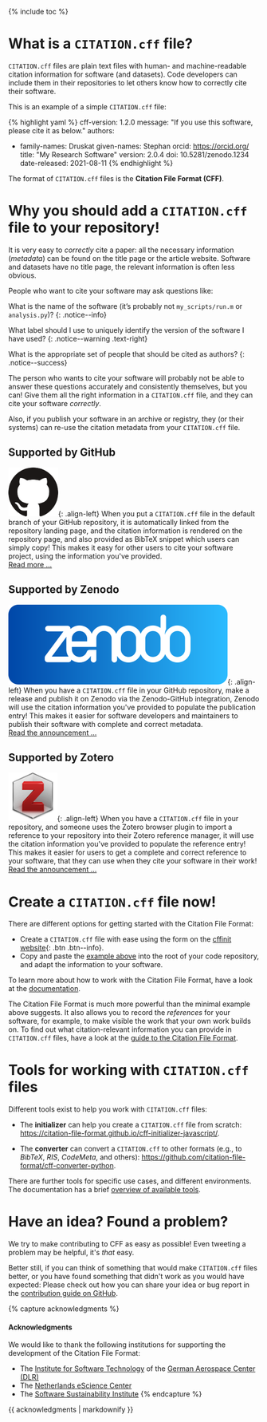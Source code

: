 ---
---

{% include toc %}

# What is a `CITATION.cff` file?

`CITATION.cff` files are plain text files with human- and machine-readable citation information for software (and datasets).
Code developers can include them in their repositories to let others know how to correctly cite their software.

This is an example of a simple `CITATION.cff` file:

{% highlight yaml %}
cff-version: 1.2.0
message: "If you use this software, please cite it as below."
authors:
  - family-names: Druskat
    given-names: Stephan
    orcid: https://orcid.org/<YOUR-ORCID-ID>
title: "My Research Software"
version: 2.0.4
doi: 10.5281/zenodo.1234
date-released: 2021-08-11
{% endhighlight %}

The format of `CITATION.cff` files is the **Citation File Format (CFF)**.

# Why you should add a `CITATION.cff` file to your repository!

It is very easy to *correctly* cite a paper: all the necessary information (*metadata*) can be found on the title page or the article website.
Software and datasets have no title page, the relevant information is often less obvious.

People who want to cite your software may ask questions like:

<i class="fa fa-question-circle"></i> What is the name of the software (it’s probably not `my_scripts/run.m` or `analysis.py`)?
{: .notice--info}

<i class="fa fa-question-circle"></i> What label should I use to uniquely identify the version of the software I have used?
{: .notice--warning .text-right}

<i class="fa fa-question-circle"></i> What is the appropriate set of people that should be cited as authors?
{: .notice--success}

The person who wants to cite your software will probably not be able to answer these questions accurately and consistently themselves, but you can!
Give them all the right information in a `CITATION.cff` file, and they can cite your software *correctly*.

Also, if you publish your software in an archive or registry, they (or their systems) can re-use the citation metadata from your `CITATION.cff` file.

## Supported by GitHub <i class="fa fa-github"></i>

![image-left](/assets/images/github.png){: .align-left} When you put a `CITATION.cff` file in the default branch of your GitHub repository, it is automatically linked from the repository landing page,
and the citation information is rendered on the repository page, and also provided as BibTeX snippet which users can simply copy! 
This makes it easy for other users to cite your software project, using the information you've provided.  
[Read more ...](https://docs.github.com/en/github/creating-cloning-and-archiving-repositories/creating-a-repository-on-github/about-citation-files)

## Supported by Zenodo <i class="icon-zenodo"></i>

![image-left](/assets/images/zenodo.svg){: .align-left} When you have a `CITATION.cff` file in your GitHub repository, make a release and publish it on Zenodo via the Zenodo-GitHub integration, 
Zenodo will use the citation information you've provided to populate the publication entry! 
This makes it easier for software developers and maintainers to publish their software with complete and correct metadata.  
[Read the announcement ...](https://twitter.com/ZENODO_ORG/status/1420357001490706442)

## Supported by Zotero <i class="icon-zotero"></i>

![image-left](/assets/images/zotero.png){: .align-left} When you have a `CITATION.cff` file in your repository, and someone uses the Zotero browser plugin to import a reference to your repository 
into their Zotero reference manager, it will use the citation information you've provided to populate the reference entry! 
This makes it easier for users to get a complete and correct reference to your software,
that they can use when they cite your software in their work!  
[Read the announcement ...](https://twitter.com/zotero/status/1420515377390530560)

# Create a `CITATION.cff` file now!

There are different options for getting started with the Citation File Format:

- Create a `CITATION.cff` file with ease using the form on the [cffinit website](https://citation-file-format.github.io/cff-initializer-javascript/){: .btn .btn--info}.
- Copy and paste the [example above](#what-is-a-citation-cff-file) into the root of your code repository, and adapt the information to your software.

To learn more about how to work with the Citation File Format, have a look at the [documentation](https://github.com/citation-file-format/citation-file-format/blob/main/README.md).

The Citation File Format is much more powerful than the minimal example above suggests. 
It also allows you to record the *references* for your software, for example, 
to make visible the work that your own work builds on.
To find out what citation-relevant information you can provide in `CITATION.cff` files,
have a look at the [guide to the Citation File Format](https://github.com/citation-file-format/citation-file-format/blob/main/schema-guide.md).

# Tools for working with `CITATION.cff` files

Different tools exist to help you work with `CITATION.cff` files:

- The **initializer** can help you create a `CITATION.cff` file from scratch: <https://citation-file-format.github.io/cff-initializer-javascript/>.
<!--- The **validator** checks whether a `CITATION.cff` file is formatted correctly: [TODO link].-->
- The **converter** can convert a `CITATION.cff` to other formats (e.g., to *BibTeX*, *RIS*, *CodeMeta*, and others): <https://github.com/citation-file-format/cff-converter-python>.

There are further tools for specific use cases, and different environments.
The documentation has a brief [overview of available tools](https://github.com/citation-file-format/citation-file-format#tools-to-work-with-citationcff-files-wrench).

# Have an idea? Found a problem?

We try to make contributing to CFF as easy as possible! Even tweeting a problem may be helpful, it's *that* easy.

Better still, if you can think of something that would make `CITATION.cff` files better, or you have found something that didn't work as you would have expected:
Please check out how you can share your idea or bug report in the [contribution guide on GitHub](https://github.com/citation-file-format/citation-file-format/blob/main/CONTRIBUTING.md).

{% capture acknowledgments %}
#### Acknowledgments

We would like to thank the following institutions for supporting the development of the Citation File Format:

- The [Institute for Software Technology](https://www.dlr.de/sc/en/desktopdefault.aspx/) of the [German Aerospace Center (DLR)](https://www.dlr.de/en/)
- The [Netherlands eScience Center](https://www.esciencecenter.nl/)
- The [Software Sustainability Institute](https://software.ac.uk/)
{% endcapture %}

<div class="notice">{{ acknowledgments | markdownify }}</div>

